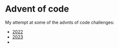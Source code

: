 # Advent of code

My attempt at some of the advnts of code challenges:

- [2022](https://adventofcode.com/2022)
- [2023](https://adventofcode.com/2023)
- 